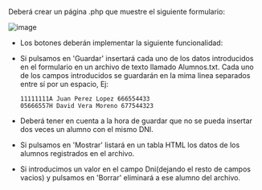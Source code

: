 Deberá crear un página .php que muestre el siguiente formulario:

![image](https://github.com/AntoSanz/DAW_DWES/assets/18149277/9fbd0f40-86dc-4b74-a6b5-19b0fb481a46)

* Los botones deberán implementar la siguiente funcionalidad:

* Si pulsamos en 'Guardar' insertará cada uno de los datos introducidos en el formulario en un archivo de texto llamado Alumnos.txt. Cada uno de los campos introducidos se guardarán en la mima linea separados entre sí por un espacio, Ej:
      
      11111111A Juan Perez Lopez 666554433
      05666557H David Vera Moreno 677544323

* Deberá tener en cuenta a la hora de guardar que no se pueda insertar dos veces un alumno con el mismo DNI.

* Si pulsamos en 'Mostrar' listará en un tabla HTML los datos de los alumnos registrados en el archivo.

* Si introducimos un valor en el campo Dni(dejando el resto de campos vacios) y pulsamos en 'Borrar' eliminará a ese alumno del archivo.
